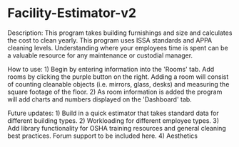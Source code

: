 # Facility-Estimator-v2

Description: This program takes building furnishings and size and calculates the cost to clean yearly. This program uses ISSA standards and APPA cleaning                    levels. Understanding where your employees time is spent can be a valuable resource for any maintenance or custodial manager.  

How to use: 1) Begin by entering information into the 'Rooms' tab. Add rooms by clicking the purple button on the right. 
               Adding a room will consist of counting cleanable objects (i.e. mirrors, glass, desks) and measuring the square footage of the floor.
            2) As room information is added the program will add charts and numbers displayed on the 'Dashboard' tab. 
            
Future updates: 1) Build in a quick estimator that takes standard data for different building types. 
                2) Workloading for different employee types. 
                3) Add library functionality for OSHA training resources and general cleaning best practices. Forum support to be included here. 
                4) Aesthetics 

